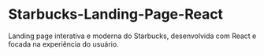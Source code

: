 # Starbucks-Landing-Page-React
Landing page interativa e moderna do Starbucks, desenvolvida com React e focada na experiência do usuário.
